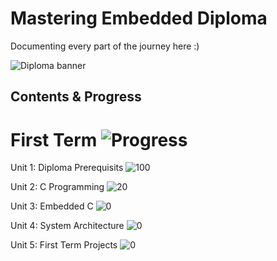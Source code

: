 # Mastering Embedded Diploma

Documenting every part of the journey here :)

![Diploma banner](https://github.com/user-attachments/assets/598b927d-2b8f-4ed1-9590-41933051a25a)

## Contents & Progress

# First Term ![Progress](https://img.shields.io/badge/In_Progress-20%25-yellow)

Unit 1: Diploma Prerequisits
![100](https://img.shields.io/badge/-100%25-brightgreen)

Unit 2: C Programming
![20](https://img.shields.io/badge/-20%25-yellow)

Unit 3: Embedded C
![0](https://img.shields.io/badge/-0%25-red)

Unit 4: System Architecture
![0](https://img.shields.io/badge/-0%25-red)


Unit 5: First Term Projects
![0](https://img.shields.io/badge/-0%25-red)

